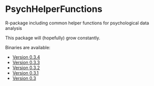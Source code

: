 # PsychHelperFunctions

R-package including common helper functions for psychological data analysis

This package will (hopefully) grow constantly.

Binaries are available:

- [Version 0.3.4](https://www.dropbox.com/s/a2z6f5w0zd4p3pe/PsychHelperFunctions_0.3.4.tgz?dl=0)
- [Version 0.3.3](https://www.dropbox.com/s/4hv1c6n6h5x55i3/PsychHelperFunctions_0.3.3.tgz?dl=0)
- [Version 0.3.2](https://www.dropbox.com/s/w8n1xmbki7t8uym/PsychHelperFunctions_0.3.2.tgz?dl=0)
- [Version 0.3.1](https://www.dropbox.com/s/72p029i2c2swakr/PsychHelperFunctions_0.3.1.tgz?dl=0)
- [Version 0.3](https://www.dropbox.com/s/wu2hh7q4xer4175/PsychHelperFunctions_0.3.tgz?dl=0)
